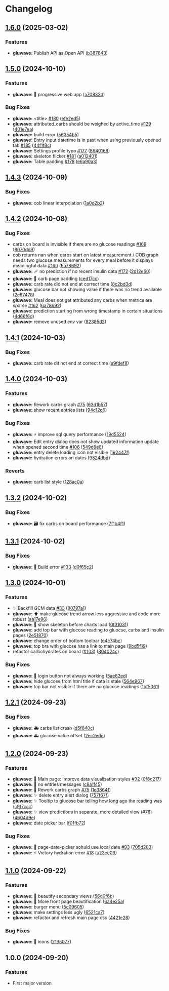 # Changelog

## [1.6.0](https://github.com/Kalhama/Gluwave/compare/gluwave-v1.5.0...gluwave-v1.6.0) (2025-03-02)


### Features

* **gluwave:** Publish API as Open API ([b387843](https://github.com/Kalhama/Gluwave/commit/b387843eb5022c1746453252ce202bd2038a8934))

## [1.5.0](https://github.com/Kalhama/Gluwave/compare/gluwave-v1.4.3...gluwave-v1.5.0) (2024-10-10)


### Features

* **gluwave:** :art: progressive web app ([a70832d](https://github.com/Kalhama/Gluwave/commit/a70832d309ade15662ee854b8539862945df2b59))


### Bug Fixes

* **gluwave:** &lt;title&gt; [#180](https://github.com/Kalhama/Gluwave/issues/180) ([efe2ed5](https://github.com/Kalhama/Gluwave/commit/efe2ed504815aced03cb3474c6a9c8cd2ae913a2))
* **gluwave:** attributed_carbs should be weighed by active_time [#129](https://github.com/Kalhama/Gluwave/issues/129) ([401e7ea](https://github.com/Kalhama/Gluwave/commit/401e7ea75f11a3bea7bc754bd52a611439793abb))
* **gluwave:** build error ([56354b5](https://github.com/Kalhama/Gluwave/commit/56354b5773194c154d37c1ec26ca49e7c8776948))
* **gluwave:** Entry input datetime is in past when using previously opened tab [#185](https://github.com/Kalhama/Gluwave/issues/185) ([44f1f8c](https://github.com/Kalhama/Gluwave/commit/44f1f8c6d8c15a8b5f3c2720856102bcb5cd28d4))
* **gluwave:** Settings profile typo [#177](https://github.com/Kalhama/Gluwave/issues/177) ([8640168](https://github.com/Kalhama/Gluwave/commit/86401689c8348748c824e7004a639144da28cacf))
* **gluwave:** skeleton flicker [#181](https://github.com/Kalhama/Gluwave/issues/181) ([a012401](https://github.com/Kalhama/Gluwave/commit/a012401d9bf4c031c72d27cc5a1540488e8c7409))
* **gluwave:** Table padding [#178](https://github.com/Kalhama/Gluwave/issues/178) ([e6a90a3](https://github.com/Kalhama/Gluwave/commit/e6a90a31fcb86f9fbe52aa779d023070eb8d3ae8))

## [1.4.3](https://github.com/Kalhama/Gluwave/compare/gluwave-v1.4.2...gluwave-v1.4.3) (2024-10-09)


### Bug Fixes

* **gluwave:** cob linear interpolation ([1a0d2b2](https://github.com/Kalhama/Gluwave/commit/1a0d2b291b95e7fbc333bb8493959e0807d81177))

## [1.4.2](https://github.com/Kalhama/Gluwave/compare/gluwave-v1.4.1...gluwave-v1.4.2) (2024-10-08)


### Bug Fixes

* carbs on board is invisible if there are no glucose readings [#168](https://github.com/Kalhama/Gluwave/issues/168) ([8070dd9](https://github.com/Kalhama/Gluwave/commit/8070dd973f5d703b00ddc5c3f76096ff9cb7aa91))
* cob returns nan when carbs start on latest measurement / COB graph needs two glucose measurements for every meal before it displays meaningful data [#160](https://github.com/Kalhama/Gluwave/issues/160) ([6a78692](https://github.com/Kalhama/Gluwave/commit/6a7869222121f51bcb4bed0695822dbb378fdfa3))
* **gluwave:** :adhesive_bandage: no prediction if no recent insulin data [#172](https://github.com/Kalhama/Gluwave/issues/172) ([2d12e60](https://github.com/Kalhama/Gluwave/commit/2d12e60e18715fd084c08ecb6dc2b4ba93dc44d3))
* **gluwave:** :art: carb page padding ([ced17cc](https://github.com/Kalhama/Gluwave/commit/ced17cc83f0c25f1089039e09d67ddf20de9ef8a))
* **gluwave:** carb rate did not end at correct time ([8c2bd3d](https://github.com/Kalhama/Gluwave/commit/8c2bd3de936e557ae77f017ebf4404911f00c2f6))
* **gluwave:** glucose bar not showing value if there was no trend available ([2e67478](https://github.com/Kalhama/Gluwave/commit/2e6747844355e71b8c2a16acbc2ae84118ffa0d5))
* **gluwave:** Meal does not get attributed any carbs when metrics are sparse [#162](https://github.com/Kalhama/Gluwave/issues/162) ([6a78692](https://github.com/Kalhama/Gluwave/commit/6a7869222121f51bcb4bed0695822dbb378fdfa3))
* **gluwave:** prediction starting from wrong timestamp in certain situations ([4d66f6d](https://github.com/Kalhama/Gluwave/commit/4d66f6df80289b03fc73ead3ec9ba98d6a6f3bf8))
* **gluwave:** remove unused env var ([82385d2](https://github.com/Kalhama/Gluwave/commit/82385d201e6f6415fe64ba288fad37b6f623a729))

## [1.4.1](https://github.com/Kalhama/Gluwave/compare/gluwave-v1.4.0...gluwave-v1.4.1) (2024-10-03)


### Bug Fixes

* **gluwave:** carb rate dit not end at correct time ([a9fdef8](https://github.com/Kalhama/Gluwave/commit/a9fdef833328663a85372c0cf50b28c86e3503d1))

## [1.4.0](https://github.com/Kalhama/Gluwave/compare/gluwave-v1.3.2...gluwave-v1.4.0) (2024-10-03)


### Features

* **gluwave:** Rework carbs graph [#75](https://github.com/Kalhama/Gluwave/issues/75) ([63d1b57](https://github.com/Kalhama/Gluwave/commit/63d1b57074000f6bd330f8fbf43c0933703c67ad))
* **gluwave:** show recent entries lists ([94c12c6](https://github.com/Kalhama/Gluwave/commit/94c12c6a90315357339b10c6e1a655fbfad99905))


### Bug Fixes

* **gluwave:** :zap: improve sql query performance ([19d5524](https://github.com/Kalhama/Gluwave/commit/19d5524899f022fe1dec2dcad267164da311f76a))
* **gluwave:** Edit entry dialog does not show updated information update when opened second time [#106](https://github.com/Kalhama/Gluwave/issues/106) ([549d8e8](https://github.com/Kalhama/Gluwave/commit/549d8e82d0e24178d8e1342a7dbffd35a1ecd412))
* **gluwave:** entry delete loading icon not visible ([192447f](https://github.com/Kalhama/Gluwave/commit/192447f5c520779d90445bb5249ec408573811aa))
* **gluwave:** hydration errors on dates ([9824dbd](https://github.com/Kalhama/Gluwave/commit/9824dbd72d958b0a254caf48e513111ed0ceb6ae))


### Reverts

* **gluwave:** carb list style ([128ac0a](https://github.com/Kalhama/Gluwave/commit/128ac0aa6c24eae65b7d9d200eedb87dc28842bf))

## [1.3.2](https://github.com/Kalhama/Gluwave/compare/gluwave-v1.3.1...gluwave-v1.3.2) (2024-10-02)


### Bug Fixes

* **gluwave:** :card_file_box: fix carbs on board performance ([7f1b4f1](https://github.com/Kalhama/Gluwave/commit/7f1b4f1b12c040625d93599b0b0c088adc2b46a7))

## [1.3.1](https://github.com/Kalhama/Gluwave/compare/gluwave-v1.3.0...gluwave-v1.3.1) (2024-10-02)


### Bug Fixes

* **gluwave:** :green_heart: Build error [#133](https://github.com/Kalhama/Gluwave/issues/133) ([d0f65c2](https://github.com/Kalhama/Gluwave/commit/d0f65c2ef1680d1b5dc8e807e7d23ec96f433a61))

## [1.3.0](https://github.com/Kalhama/Gluwave/compare/gluwave-v1.2.1...gluwave-v1.3.0) (2024-10-01)


### Features

* :sparkles: Backfill GCM data [#33](https://github.com/Kalhama/Gluwave/issues/33) ([80797a1](https://github.com/Kalhama/Gluwave/commit/80797a1c6dc484655c49544292066fcd67a95a27))
* **gluwave:** :arrow_up: make glucose trend arrow less aggressive and code more robust ([aa17e96](https://github.com/Kalhama/Gluwave/commit/aa17e9608cd867ef1982155af8b2d967baa449be))
* **gluwave:** :art: show skeleton before charts load ([0f31031](https://github.com/Kalhama/Gluwave/commit/0f31031adf28d974354341f2b19cbaab3692d400))
* **gluwave:** add top bar with glucose reading to gluocse, carbs and insulin pages ([2e51870](https://github.com/Kalhama/Gluwave/commit/2e51870f2c2ce1d3f40b70423072c83c060b342d))
* **gluwave:** change order of bottom toolbar ([e4c74bc](https://github.com/Kalhama/Gluwave/commit/e4c74bcba2a90bffda9696e53df515fbc37a778e))
* **gluwave:** top bra with glucose has a link to main page ([9bd5f19](https://github.com/Kalhama/Gluwave/commit/9bd5f1932125b917d93544d766e2beb3597a5aaf))
* refactor carbohydrates on board ([#103](https://github.com/Kalhama/Gluwave/issues/103)) ([304024c](https://github.com/Kalhama/Gluwave/commit/304024c4f21367eb60390da445488c04116f467c))


### Bug Fixes

* **gluwave:** :bug: login button not always working ([5ae62ed](https://github.com/Kalhama/Gluwave/commit/5ae62ed1d61d0ef63731b001448a3dcaa1eaa104))
* **gluwave:** hide glucose from html title if data is stale ([564e967](https://github.com/Kalhama/Gluwave/commit/564e967e0873ee9ac73f8f999889486078a798f9))
* **gluwave:** top bar not visible if there are no glucose readings ([1bf5061](https://github.com/Kalhama/Gluwave/commit/1bf50611a206e4d4026c95b64874ae9d5a012f0c))

## [1.2.1](https://github.com/Kalhama/Gluwave/compare/gluwave-v1.2.0...gluwave-v1.2.1) (2024-09-23)


### Bug Fixes

* **gluwave:** :ambulance: carbs list crash ([d5f840c](https://github.com/Kalhama/Gluwave/commit/d5f840c6089ef4e9b2e50381a0cac0007e7e4f36))
* **gluwave:** :ambulance: glucose value offset ([2ec2edc](https://github.com/Kalhama/Gluwave/commit/2ec2edcc9b67dc7e00ed6c8cdd2bc351de59e927))

## [1.2.0](https://github.com/Kalhama/Gluwave/compare/gluwave-v1.1.0...gluwave-v1.2.0) (2024-09-23)


### Features

* **gluwave:** :lipstick: Main page: Improve data visualisation styles [#92](https://github.com/Kalhama/Gluwave/issues/92) ([0f8c217](https://github.com/Kalhama/Gluwave/commit/0f8c217b2ae406a52c179e9dc92d4850997020da))
* **gluwave:** :lipstick: no entries messages ([c9a1f45](https://github.com/Kalhama/Gluwave/commit/c9a1f45af5fc77bab84225d0e5501d785598eacc))
* **gluwave:** :lipstick: Rework carbs graph [#75](https://github.com/Kalhama/Gluwave/issues/75) ([1e3864f](https://github.com/Kalhama/Gluwave/commit/1e3864f38362756539e7148efee723a5d24ff311))
* **gluwave:** :sparkles: delete entry alert dialog ([757f67f](https://github.com/Kalhama/Gluwave/commit/757f67fb0c2b865234f4426bbdd589ff0f18b735))
* **gluwave:** :sparkles: Tooltip to glucose bar telling how long ago the reading was ([c9f7cac](https://github.com/Kalhama/Gluwave/commit/c9f7cacab4788f7ae9f2065ac800c947dbaba66b))
* **gluwave:** :sparkles: view predictions in separate, more detailed view ([#76](https://github.com/Kalhama/Gluwave/issues/76)) ([4604d9e](https://github.com/Kalhama/Gluwave/commit/4604d9eb6a2bfdfa58ef3ec9b3673b3f51c64d6f))
* **gluwave:** date picker bar ([f01fb72](https://github.com/Kalhama/Gluwave/commit/f01fb724d0eacdac391f4b9123020febbcc3fb91))


### Bug Fixes

* **gluwave:** :bug: page-date-picker sohuld use local date [#93](https://github.com/Kalhama/Gluwave/issues/93) ([705d203](https://github.com/Kalhama/Gluwave/commit/705d203f65ad6c3e74482b2c2cac6a7680d5735f))
* **gluwave:** :zap: Victory hydration error [#18](https://github.com/Kalhama/Gluwave/issues/18) ([a23ee09](https://github.com/Kalhama/Gluwave/commit/a23ee09ddd5545aa3114cb3cfa5f95be335437b2))

## [1.1.0](https://github.com/Kalhama/Gluwave/compare/gluwave-v1.0.0...gluwave-v1.1.0) (2024-09-22)


### Features

* **gluwave:** :lipstick: beautify secondary views ([56d0f6b](https://github.com/Kalhama/Gluwave/commit/56d0f6b0449b16672d4ae551ea839dedcf019b12))
* **gluwave:** :lipstick: More front page beautification ([6a4e25a](https://github.com/Kalhama/Gluwave/commit/6a4e25a6947e8cbcd6e898a266e540634d729116))
* **gluwave:** burger menu ([5c09605](https://github.com/Kalhama/Gluwave/commit/5c0960513e3b853d3f752a0803e834e3a8eb04e2))
* **gluwave:** make settings less ugly ([6521ca7](https://github.com/Kalhama/Gluwave/commit/6521ca7d71b7b6733352392e8eb1d1b8d59aa628))
* **gluwave:** refactor and refresh main page css ([4421e28](https://github.com/Kalhama/Gluwave/commit/4421e28879d19ffecc6bf3c69211bac49950c588))


### Bug Fixes

* **gluwave:** :lipstick: icons ([2195077](https://github.com/Kalhama/Gluwave/commit/219507725bd18d84efbb5160c881715e4f6aee49))

## 1.0.0 (2024-09-20)

### Features

- First major version
